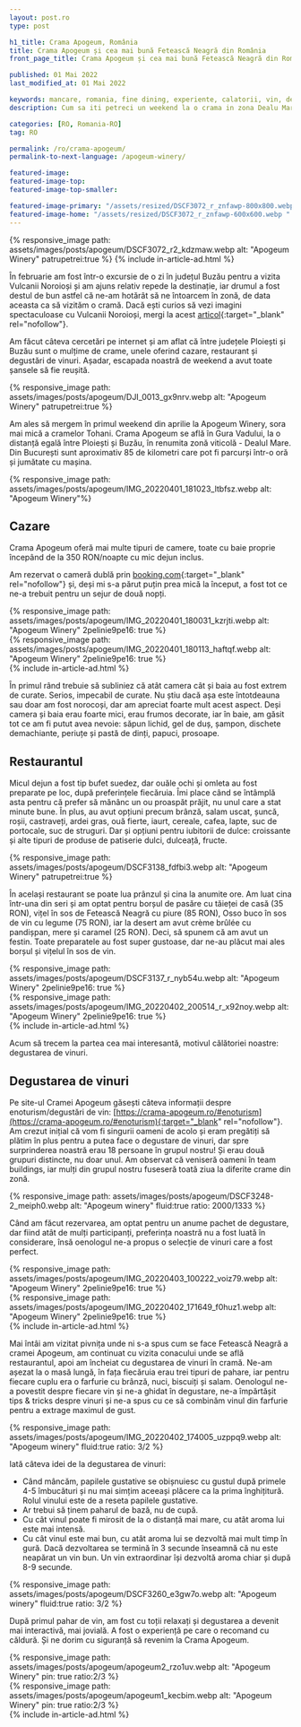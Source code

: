 ```yaml
---
layout: post.ro
type: post

h1_title: Crama Apogeum, România
title: Crama Apogeum și cea mai bună Fetească Neagră din România
front_page_title: Crama Apogeum și cea mai bună Fetească Neagră din România

published: 01 Mai 2022
last_modified_at: 01 Mai 2022

keywords: mancare, romania, fine dining, experiente, calatorii, vin, degustare de vinuri
description: Cum sa iti petreci un weekend la o crama in zona Dealu Mare din judetul Buzau. Degustare de vinuri.

categories: [RO, Romania-RO]
tag: RO

permalink: /ro/crama-apogeum/
permalink-to-next-language: /apogeum-winery/

featured-image:
featured-image-top:
featured-image-top-smaller:

featured-image-primary: "/assets/resized/DSCF3072_r_znfawp-800x800.webp " # poza care apare pe prima pagina landscape
featured-image-home: "/assets/resized/DSCF3072_r_znfawp-600x600.webp " # width - 600
---
```

{% responsive_image path: assets/images/posts/apogeum/DSCF3072_r2_kdzmaw.webp alt: "Apogeum Winery" patrupetrei:true  %}
{% include in-article-ad.html %}

În februarie am fost într-o excursie de o zi în județul Buzău pentru a vizita Vulcanii Noroioși și am ajuns relativ repede la destinație, iar drumul a fost destul de bun astfel că ne-am hotărât să ne întoarcem în zonă, de data aceasta ca să vizităm o cramă. Dacă ești curios să vezi imagini spectaculoase cu Vulcanii Noroioși, mergi la acest [articol](/the-muddy-volcanoes-buzau-county-romania){:target="_blank" rel="nofollow"}.

Am făcut câteva cercetări pe internet și am aflat că între județele Ploiești și Buzău sunt o mulțime de crame, unele oferind cazare, restaurant și degustări de vinuri. Așadar, escapada noastră de weekend a avut toate șansele să fie reușită.

{% responsive_image path: assets/images/posts/apogeum/DJI_0013_gx9nrv.webp alt: "Apogeum Winery" patrupetrei:true  %}

Am ales să mergem în primul weekend din aprilie la Apogeum Winery, sora mai mică a cramelor Tohani. Crama Apogeum se află în Gura Vadului, la o distanță egală între Ploiești și Buzău, în renumita zonă viticolă - Dealul Mare. Din București sunt aproximativ 85 de kilometri care pot fi parcurși într-o oră și jumătate cu mașina.

{% responsive_image path: assets/images/posts/apogeum/IMG_20220401_181023_ltbfsz.webp alt: "Apogeum Winery"%}

## Cazare 

Crama Apogeum oferă mai multe tipuri de camere, toate cu baie proprie începând de la 350 RON/noapte cu mic dejun inclus.

Am rezervat o cameră dublă prin [booking.com](https://www.booking.com/hotel/ro/crama-apogeum.ro.html?aid=7913345&no_rooms=1&auth_success=1&group_adults=2){:target="_blank" rel="nofollow"} și, deși mi s-a părut puțin prea mică la început, a fost tot ce ne-a trebuit pentru un sejur de două nopți.

<div class="row mb-4">
    <div class="col-xs-12 col-sm-6 text-center mb-3 mt-3">
            {% responsive_image path: assets/images/posts/apogeum/IMG_20220401_180031_kzrjti.webp alt: "Apogeum Winery" 2pelinie9pe16: true %}
    </div>
    <div class="col-xs-12 col-sm-6 text-center mb-3 mt-3">
            {% responsive_image path: assets/images/posts/apogeum/IMG_20220401_180113_haftqf.webp alt: "Apogeum Winery" 2pelinie9pe16: true %}
    </div>
</div>
{% include in-article-ad.html %}

În primul rând trebuie să subliniez că atât camera cât și baia au fost extrem de curate. Serios, impecabil de curate. Nu știu dacă așa este întotdeauna sau doar am fost norocoși, dar am apreciat foarte mult acest aspect. Deși camera și baia erau foarte mici, erau frumos decorate, iar în baie, am găsit tot ce am fi putut avea nevoie: săpun lichid, gel de duș, șampon, dischete demachiante, periuțe și pastă de dinți, papuci, prosoape.
  
## Restaurantul

Micul dejun a fost tip bufet suedez, dar ouăle ochi și omleta au fost preparate pe loc, după preferințele fiecăruia. Îmi place când se întâmplă asta pentru că prefer să mănânc un ou proaspăt prăjit, nu unul care a stat minute bune. În plus, au avut opțiuni precum brânză, salam uscat, șuncă, roșii, castraveți, ardei gras, ouă fierte, iaurt, cereale, cafea, lapte, suc de portocale, suc de struguri. Dar și opțiuni pentru iubitorii de dulce: croissante și alte tipuri de produse de patiserie dulci, dulceață, fructe.

{% responsive_image path: assets/images/posts/apogeum/DSCF3138_fdfbi3.webp alt: "Apogeum Winery" patrupetrei:true %}

În același restaurant se poate lua prânzul și cina la anumite ore. Am luat cina într-una din seri și am optat pentru borșul de pasăre cu tăieței de casă (35 RON), vițel în sos de Fetească Neagră cu piure (85 RON), Osso buco în sos de vin cu legume (75 RON), iar la desert am avut crème brûlée cu pandișpan, mere și caramel (25 RON). Deci, să spunem că am avut un festin. Toate preparatele au fost super gustoase, dar ne-au plăcut mai ales borșul și vițelul în sos de vin.

<div class="row mb-4">
    <div class="col-xs-12 col-sm-6 text-center mb-3 mt-3">
            {% responsive_image path: assets/images/posts/apogeum/DSCF3137_r_nyb54u.webp alt: "Apogeum Winery" 2pelinie9pe16: true %}
    </div>
    <div class="col-xs-12 col-sm-6 text-center mb-3 mt-3">
            {% responsive_image path: assets/images/posts/apogeum/IMG_20220402_200514_r_x92noy.webp alt: "Apogeum Winery" 2pelinie9pe16: true %}
    </div>
</div>
{% include in-article-ad.html %}
  
Acum să trecem la partea cea mai interesantă, motivul călătoriei noastre: degustarea de vinuri.
  
## Degustarea de vinuri

Pe site-ul Cramei Apogeum găsești câteva informații despre enoturism/degustări de vin: [https://crama-apogeum.ro/#enoturism](https://crama-apogeum.ro/#enoturism){:target="_blank" rel="nofollow"}. Am crezut inițial că vom fi singurii oameni de acolo și eram pregătiți să plătim în plus pentru a putea face o degustare de vinuri, dar spre surprinderea noastră erau 18 persoane în grupul nostru! Și erau două grupuri distincte, nu doar unul. Am observat că veniseră oameni în team buildings, iar mulți din grupul nostru fuseseră toată ziua la diferite crame din zonă.

{% responsive_image path: assets/images/posts/apogeum/DSCF3248-2_meiph0.webp alt: "Apogeum winery" fluid:true ratio: 2000/1333 %}

Când am făcut rezervarea, am optat pentru un anume pachet de degustare, dar fiind atât de mulți participanți, preferința noastră nu a fost luată în considerare, însă oenologul ne-a propus o selecție de vinuri care a fost perfect.

<div class="row mb-4">
    <div class="col-xs-12 col-sm-6 text-center mb-3 mt-3">
            {% responsive_image path: assets/images/posts/apogeum/IMG_20220403_100222_voiz79.webp alt: "Apogeum Winery" 2pelinie9pe16: true %}
    </div>
    <div class="col-xs-12 col-sm-6 text-center mb-3 mt-3">
            {% responsive_image path: assets/images/posts/apogeum/IMG_20220402_171649_f0huz1.webp alt: "Apogeum Winery" 2pelinie9pe16: true %}
    </div>
</div>
{% include in-article-ad.html %}
 
Mai întâi am vizitat pivnița unde ni s-a spus cum se face Fetească Neagră a cramei Apogeum, am continuat cu vizita conacului unde se află restaurantul, apoi am încheiat cu degustarea de vinuri în cramă. Ne-am așezat la o masă lungă, în fața fiecăruia erau trei tipuri de pahare, iar pentru fiecare cuplu era o farfurie cu brânză, nuci, biscuiți și salam. Oenologul ne-a povestit despre fiecare vin și ne-a ghidat în degustare, ne-a împărtășit tips & tricks despre vinuri și ne-a spus cu ce să combinăm vinul din farfurie pentru a extrage maximul de gust.

{% responsive_image path: assets/images/posts/apogeum/IMG_20220402_174005_uzppq9.webp alt: "Apogeum winery" fluid:true ratio: 3/2 %}
  
Iată câteva idei de la degustarea de vinuri:
- Când mâncăm, papilele gustative se obișnuiesc cu gustul după primele 4-5 îmbucături și nu mai simțim aceeași plăcere ca la prima înghițitură. Rolul vinului este de a reseta papilele gustative.
- Ar trebui să ținem paharul de bază, nu de cupă.
- Cu cât vinul poate fi mirosit de la o distanță mai mare, cu atât aroma lui este mai intensă.
- Cu cât vinul este mai bun, cu atât aroma lui se dezvoltă mai mult timp în gură. Dacă dezvoltarea se termină în 3 secunde înseamnă că nu este neapărat un vin bun. Un vin extraordinar își dezvoltă aroma chiar și după 8-9 secunde. 

{% responsive_image path: assets/images/posts/apogeum/DSCF3260_e3gw7o.webp alt: "Apogeum winery" fluid:true ratio: 3/2 %}
  
După primul pahar de vin, am fost cu toții relaxați și degustarea a devenit mai interactivă, mai jovială. A fost o experiență pe care o recomand cu căldură. Și ne dorim cu siguranță să revenim la Crama Apogeum.

<div class="row mb-4">
    <div class="col-xs-12 col-sm-6 text-center mb-3 mt-3">
            {% responsive_image path: assets/images/posts/apogeum/apogeum2_rzo1uv.webp alt: "Apogeum Winery" pin: true ratio:2/3 %}
    </div>
    <div class="col-xs-12 col-sm-6 text-center mb-3 mt-3">
            {% responsive_image path: assets/images/posts/apogeum/apogeum1_kecbim.webp alt: "Apogeum Winery" pin: true ratio:2/3 %}
    </div>
</div>
{% include in-article-ad.html %}
